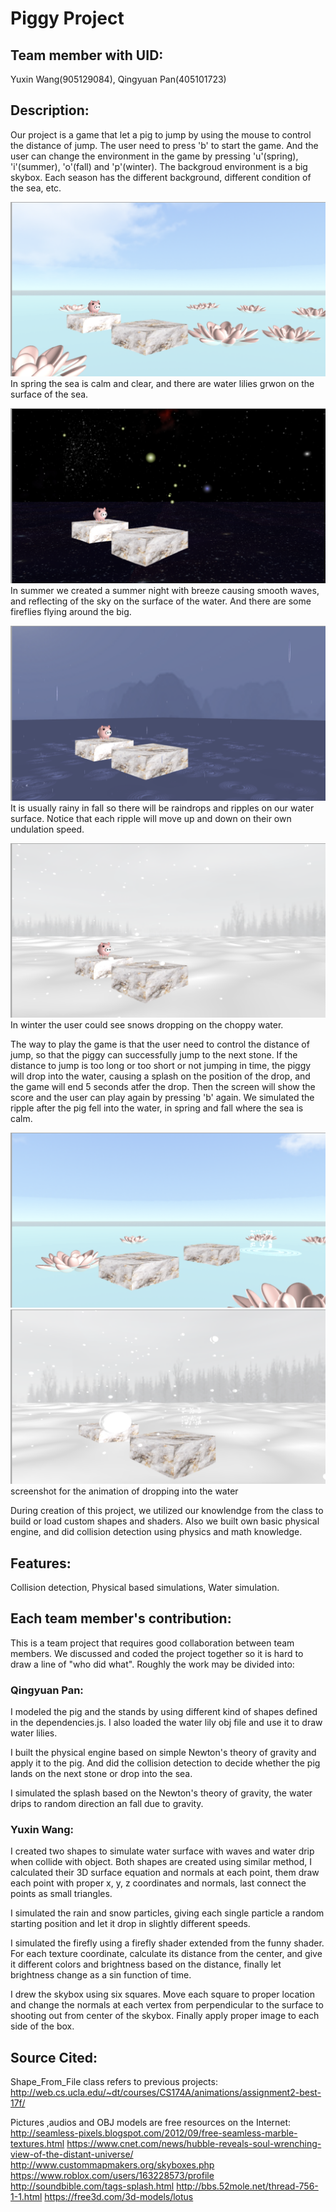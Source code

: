 # Piggy Project


## Team member with UID: 

Yuxin Wang(905129084), Qingyuan Pan(405101723)


## Description:

Our project is a game that let a pig to jump by using the mouse to control the distance of jump. The user need to press 'b' to start the game. And the user can change the environment in the game by pressing 'u'(spring), 'i'(summer), 'o'(fall) and 'p'(winter). The backgroud environment is a big skybox. Each season has the different background, different condition of the sea, etc. 


![Spring](/readme_image/spring.png)
In spring the sea is calm and clear, and there are water lilies grwon on the surface of the sea. 

![Summer](/readme_image/summer.png)
In summer we created a summer night with breeze causing smooth waves, and reflecting of the sky on the surface of the water. And there are some fireflies flying around the big. 

![Fall](/readme_image/fall.png)
It is usually rainy in fall so there will be raindrops and ripples on our water surface. Notice that each ripple will move up and down on their own undulation speed.

![Winter](/readme_image/winter.png)
In winter the user could see snows dropping on the choppy water.

The way to play the game is that the user need to control the distance of jump, so that the piggy can successfully jump to the next stone. If the distance to jump is too long or too short or not jumping in time, the piggy will drop into the water, causing a splash on the position of the drop, and the game will end 5 seconds atfer the drop. Then the screen will show the score and the user can play again by pressing 'b' again. We simulated the ripple after the pig fell into the water, in spring and fall where the sea is calm. 

![Splash](/readme_image/ripple.png)
![Splash](/readme_image/ripple2.png)
screenshot for the animation of dropping into the water

During creation of this project, we utilized our knowlendge from the class to build or load custom shapes and shaders. Also we built own basic physical engine, and did collision detection using physics and math knowledge. 

## Features:
Collision detection, Physical based simulations, Water simulation.

## Each team member's contribution:

This is a team project that requires good collaboration between team members. We discussed and coded the project together so it is hard to draw a line of "who did what". Roughly the work may be divided into:

### Qingyuan Pan:
I modeled the pig and the stands by using different kind of shapes defined in the dependencies.js. I also loaded the water lily obj file and use it to draw water lilies.

I built the physical engine based on simple Newton's theory of gravity and apply it to the pig. And did the collision detection to decide whether the pig lands on the next stone or drop into the sea.

I simulated the splash based on the Newton's theory of gravity, the water drips to random direction an fall due to gravity. 

### Yuxin Wang:
I created two shapes to simulate water surface with waves and water drip when collide with object. Both shapes are created using similar method, I calculated their 3D surface equation and normals at each point, them draw each point with proper x, y, z coordinates and normals, last connect the points as small triangles. 

I simulated the rain and snow particles, giving each single particle a random starting position and let it drop in slightly different speeds.

I simulated the firefly using a firefly shader extended from the funny shader. For each texture coordinate, calculate its distance from the center, and give it different colors and brightness based on the distance, finally let brightness change as a sin function of time.

I drew the skybox using six squares. Move each square to proper location and change the normals at each vertex from perpendicular to the surface to shooting out from center of the skybox. Finally apply proper image to each side of the box.




## Source Cited:
Shape_From_File class refers to previous projects:
http://web.cs.ucla.edu/~dt/courses/CS174A/animations/assignment2-best-17f/

Pictures ,audios and OBJ models are free resources on the Internet:
http://seamless-pixels.blogspot.com/2012/09/free-seamless-marble-textures.html
https://www.cnet.com/news/hubble-reveals-soul-wrenching-view-of-the-distant-universe/
http://www.custommapmakers.org/skyboxes.php
https://www.roblox.com/users/163228573/profile
http://soundbible.com/tags-splash.html
http://bbs.52mole.net/thread-756-1-1.html
https://free3d.com/3d-models/lotus


